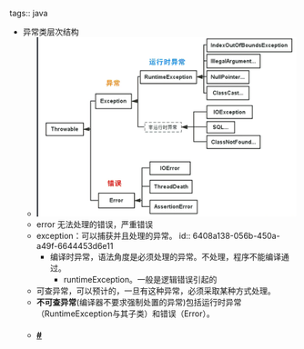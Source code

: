 tags:: java

- 异常类层次结构
	- ![image.png](../assets/image_1678287147553_0.png)
	- error 无法处理的错误，严重错误
	- exception：可以捕获并且处理的异常。
	  id:: 6408a138-056b-450a-a49f-6644453d6e11
		- 编译时异常，语法角度是必须处理的异常。不处理，程序不能编译通过。
			- runtimeException。一般是逻辑错误引起的
	- 可查异常，可以预计的，一旦有这种异常，必须采取某种方式处理。
	- **不可查异常**(编译器不要求强制处置的异常)包括运行时异常（RuntimeException与其子类）和错误（Error）。
	- #### [#](https://pdai.tech/md/interview/x-interview.html#throw%E5%92%8Cthrows%E7%9A%84%E5%8C%BA%E5%88%AB)